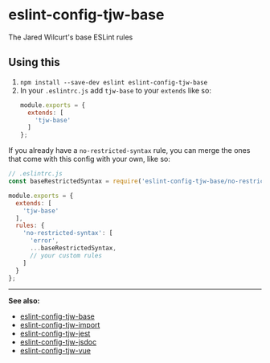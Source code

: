 # eslint-config-tjw-base

The Jared Wilcurt's base ESLint rules


## Using this

1. `npm install --save-dev eslint eslint-config-tjw-base`
1. In your `.eslintrc.js` add `tjw-base` to your `extends` like so:
    ```js
    module.exports = {
      extends: [
        'tjw-base'
      ]
    };
    ```

If you already have a `no-restricted-syntax` rule, you can merge the ones that come with this config with your own, like so:

```js
// .eslintrc.js
const baseRestrictedSyntax = require('eslint-config-tjw-base/no-restricted-syntax.json');

module.exports = {
  extends: [
    'tjw-base'
  ],
  rules: {
    'no-restricted-syntax': [
      'error',
      ...baseRestrictedSyntax,
      // your custom rules
    ]
  }
};
```


* * *


**See also:**

* [eslint-config-tjw-base](https://github.com/tjw-lint/eslint-config-tjw-base)
* [eslint-config-tjw-import](https://github.com/tjw-lint/eslint-config-tjw-import)
* [eslint-config-tjw-jest](https://github.com/tjw-lint/eslint-config-tjw-jest)
* [eslint-config-tjw-jsdoc](https://github.com/tjw-lint/eslint-config-tjw-jsdoc)
* [eslint-config-tjw-vue](https://github.com/tjw-lint/eslint-config-tjw-vue)
